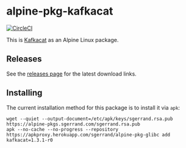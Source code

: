 # alpine-pkg-kafkacat

[![CircleCI](https://circleci.com/gh/sgerrand/alpine-pkg-kafkacat.svg?style=svg)](https://circleci.com/gh/sgerrand/alpine-pkg-kafkacat)

This is [Kafkacat][kafkacat] as an Alpine Linux package.

## Releases

See the [releases page](https://github.com/sgerrand/alpine-pkg-kafkacat/releases) for the latest
download links.

## Installing

The current installation method for this package is to install it via `apk`:

    wget --quiet --output-document=/etc/apk/keys/sgerrand.rsa.pub https://alpine-pkgs.sgerrand.com/sgerrand.rsa.pub
    apk --no-cache --no-progress --repository https://apkproxy.herokuapp.com/sgerrand/alpine-pkg-glibc add kafkacat=1.3.1-r0

[kafkacat]: https://github.com/edenhill/kafkacat
